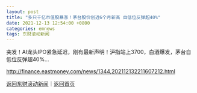 ```yaml
---
layout: post
title: "多只千亿市值股暴涨！茅台股价创近6个月新高 自低位反弹超40%"
date: 2021-12-13 12:54:00 +0800
categories: emnews
tags: 东财滚动新闻
---
```


突发！AI龙头IPO紧急延迟，刚有最新声明！沪指站上3700，白酒爆发，茅台自低位反弹超40%…

<http://finance.eastmoney.com/news/1344,202112132211607212.html>

[返回东财滚动新闻](//finews.withounder.com/emnews/)｜[返回首页](//finews.withounder.com/)
